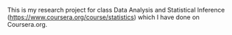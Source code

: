 This is my research project for class Data Analysis and Statistical Inference (https://www.coursera.org/course/statistics) which I have done on Coursera.org.